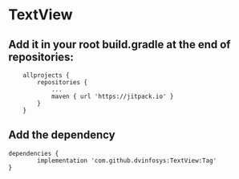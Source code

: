# TextView

## Add it in your root build.gradle at the end of repositories:

		allprojects {
			repositories {
				...
				maven { url 'https://jitpack.io' }
			}
		}

## Add the dependency
  	dependencies {
	        implementation 'com.github.dvinfosys:TextView:Tag'
	} 
